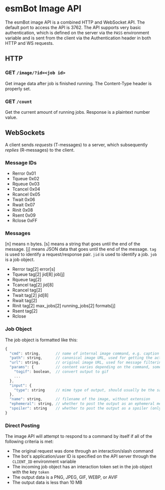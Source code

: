 # esmBot Image API
The esmBot image API is a combined HTTP and WebSocket API. The default port to access the API is 3762. The API supports very basic authentication, which is defined on the server via the `PASS` environment variable and is sent from the client via the Authentication header in both HTTP and WS requests.

## HTTP

### GET `/image/?id=<job id>`
Get image data after job is finished running. The Content-Type header is properly set.

### GET `/count`
Get the current amount of running jobs. Response is a plaintext number value.

## WebSockets
A client sends *requests* (T-messages) to a server, which subsequently *replies* (R-messages) to the client.
### Message IDs
- Rerror 0x01
- Tqueue 0x02
- Rqueue 0x03
- Tcancel 0x04
- Rcancel 0x05
- Twait 0x06
- Rwait 0x07
- Rinit 0x08
- Rsent 0x09
- Rclose 0xFF

### Messages
[n] means n bytes.
[s] means a string that goes until the end of the message.
[j] means JSON data that goes until the end of the message.
`tag` is used to identify a request/response pair. `jid` is used to identify a job. `job` is a job object.
- Rerror tag[2] error[s]
- Tqueue tag[2] jid[8] job[j]
- Rqueue tag[2]
- Tcancel tag[2] jid[8]
- Rcancel tag[2]
- Twait tag[2] jid[8]
- Rwait tag[2]
- Rinit tag[2] max_jobs[2] running_jobs[2] formats[j]
- Rsent tag[2]
- Rclose

### Job Object
The job object is formatted like this:
```js
{
  "cmd": string,       // name of internal image command, e.g. caption
  "path": string,      // canonical image URL, used for getting the actual image
  "url": string,       // original image URL, used for message filtering
  "params": {          // content varies depending on the command, some common parameters are listed here
    "togif": boolean,  // convert output to gif
    ...
  },
  "input": {
    "type": string     // mime type of output, should usually be the same as input
  },
  "name": string,      // filename of the image, without extension
  "ephemeral": string, // whether to post the output as an ephemeral message (only when responding directly, see below section)
  "spoiler": string    // whether to post the output as a spoiler (only when responding directly, see below section)
}
```

### Direct Posting
The image API will attempt to respond to a command by itself if all of the following criteria is met:
- The original request was done through an interaction/slash command
- The bot's application/user ID is specified on the API server through the `CLIENT_ID` environment variable
- The incoming job object has an interaction token set in the job object with the key `token`
- The output data is a PNG, JPEG, GIF, WEBP, or AVIF
- The output data is less than 10 MB
